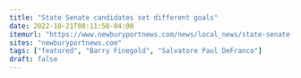 ```yaml
---
title: "State Senate candidates set different goals"
date: 2022-10-21T08:11:58-04:00
itemurl: "https://www.newburyportnews.com/news/local_news/state-senate-candidates-set-different-goals/article_504de5b2-4e41-11ed-a55a-dbb7b0dac929.html"
sites: "newburyportnews.com"
tags: ["featured", "Barry Finegold", "Salvatore Paul DeFranco"]
draft: false
---
```


